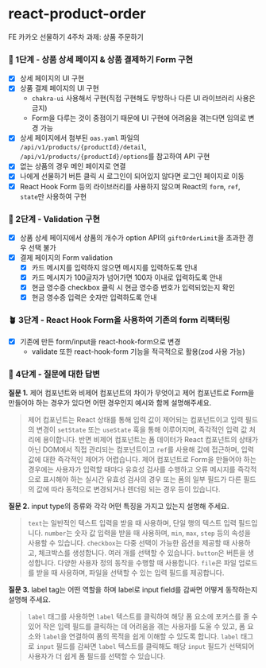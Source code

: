 # react-product-order
FE 카카오 선물하기 4주차 과제: 상품 주문하기
### 🌱 1단계 - 상품 상세 페이지 & 상품 결제하기 Form 구현
- [X] 상세 페이지의 UI 구현
- [X] 상품 결제 페이지의 UI 구현
	- `chakra-ui` 사용해서 구현(직접 구현해도 무방하나 다른 UI 라이브러리 사용은 금지)
	- Form을 다루는 것이 중점이기 때문에 UI 구현에 어려움을 겪는다면 임의로 변경 가능
- [X] 상세 페이지에서 첨부된 `oas.yaml` 파일의 `/api/v1/products/{productId}/detail`, `/api/v1/products/{productId}/options`를 참고하여 API 구현
- [X] 없는 상품의 경우 메인 페이지로 연결
- [X] 나에게 선물하기 버튼 클릭 시 로그인이 되어있지 않다면 로그인 페이지로 이동
- [X] React Hook Form 등의 라이브러리를 사용하지 않으며 React의 `form`, `ref`, `state`만 사용하여 구현
### 🌿 2단계 - Validation 구현
- [X] 상품 상세 페이지에서 상품의 개수가 option API의 `giftOrderLimit`을 초과한 경우 선택 불가
- [X] 결제 페이지의 Form validation
	- [X] 카드 메시지를 입력하지 않으면 메시지를 입력하도록 안내
	- [X] 카드 메시지가 100글자가 넘어가면 100자 이내로 입력하도록 안내
	- [X] 현금 영수증 checkbox 클릭 시 현금 영수증 번호가 입력되었는지 확인
	- [X] 현금 영수증 입력은 숫자만 입력하도록 안내
### 🪴 3단계 - React Hook Form을 사용하여 기존의 form 리팩터링
- [X] 기존에 만든 form/input을 react-hook-form으로 변경
	- validate 또한 react-hook-form 기능을 적극적으로 활용(zod 사용 가능)
### 🌳 4단계 - 질문에 대한 답변
**질문 1.** 제어 컴포넌트와 비제어 컴포넌트의 차이가 무엇이고 제어 컴포넌트로 Form을 만들어야 하는 경우가 있다면 어떤 경우인지 예시와 함께 설명해주세요.

> 제어 컴포넌트는 React 상태를 통해 입력 값이 제어되는 컴포넌트이고 입력 필드의 변경이 `setState` 또는 `useState` 훅을 통해 이루어지며, 즉각적인 입력 값 처리에 용이합니다. 반면 비제어 컴포넌트는 폼 데이터가 React 컴포넌트의 상태가 아닌 DOM에서 직접 관리되는 컴포넌트이고 `ref`를 사용해 값에 접근하며, 입력 값에 대한 즉각적인 제어가 어렵습니다.
> 제어 컴포넌트로 Form을 만들어야 하는 경우에는 사용자가 입력할 때마다 유효성 검사를 수행하고 오류 메시지를 즉각적으로 표시해야 하는 실시간 유효성 검사의 경우 또는 폼의 일부 필드가 다른 필드의 값에 따라 동적으로 변경되거나 렌더링 되는 경우 등이 있습니다.

**질문 2.** input type의 종류와 각각 어떤 특징을 가지고 있는지 설명해 주세요.

> `text`는 일반적인 텍스트 입력을 받을 때 사용하며, 단일 행의 텍스트 입력 필드입니다.
> `number`는 숫자 값 입력을 받을 때 사용하며, `min`, `max`, `step` 등의 속성을 사용할 수 있습니다.
> `checkbox`는 다중 선택이 가능한 옵션을 제공할 때 사용하고, 체크박스를 생성합니다. 여러 개를 선택할 수 있습니다.
> `button`은 버튼을 생성합니다. 다양한 사용자 정의 동작을 수행할 때 사용합니다.
> `file`은 파일 업로드를 받을 때 사용하며, 파일을 선택할 수 있는 입력 필드를 제공합니다.

**질문 3.** label tag는 어떤 역할을 하며 label로 input field를 감싸면 어떻게 동작하는지 설명해 주세요.

> `label` 태그를 사용하면 `label` 텍스트를 클릭하여 해당 폼 요소에 포커스를 줄 수 있어 작은 입력 필드를 클릭하는 데 어려움을 겪는 사용자를 도울 수 있고, 폼 요소와 `label`을 연결하여 폼의 목적을 쉽게 이해할 수 있도록 합니다.
> `label` 태그로 `input` 필드를 감싸면 `label` 텍스트를 클릭해도 해당 `input` 필드가 선택되어 사용자가 더 쉽게 폼 필드를 선택할 수 있습니다.